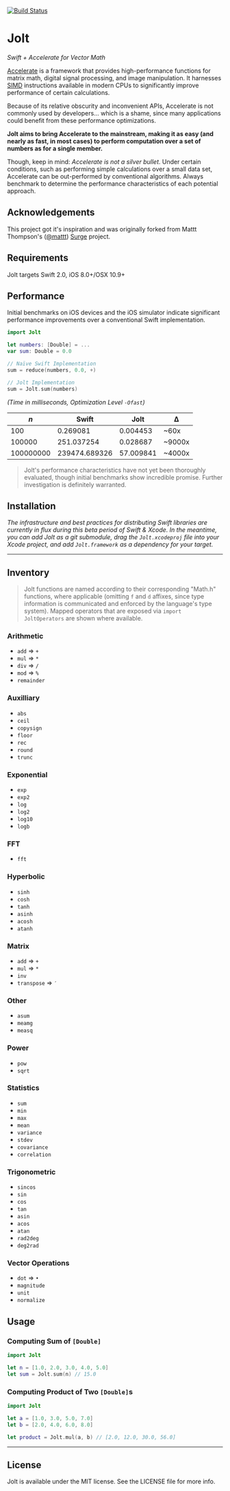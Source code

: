 [![Build Status](https://travis-ci.org/scottrhoyt/Jolt.svg?branch=master)](https://travis-ci.org/scottrhoyt/Jolt)
# Jolt
*Swift + Accelerate for Vector Math*

[Accelerate](https://developer.apple.com/library/mac/documentation/Accelerate/Reference/AccelerateFWRef/_index.html) is a framework that provides high-performance functions for matrix math, digital signal processing, and image manipulation. It harnesses [SIMD](http://en.wikipedia.org/wiki/SIMD) instructions available in modern CPUs to significantly improve performance of certain calculations.

Because of its relative obscurity and inconvenient APIs, Accelerate is not commonly used by developers... which is a shame, since many applications could benefit from these performance optimizations.

**Jolt aims to bring Accelerate to the mainstream, making it as easy (and nearly as fast, in most cases) to perform computation over a set of numbers as for a single member.**

Though, keep in mind: _Accelerate is not a silver bullet_. Under certain conditions, such as performing simple calculations over a small data set, Accelerate can be out-performed by conventional algorithms. Always benchmark to determine the performance characteristics of each potential approach.

## Acknowledgements

This project got it's inspiration and was originally forked from Mattt Thompson's ([@mattt](https://twitter.com/mattt)) [Surge](https://github.com/mattt/Jolt) project.

## Requirements

Jolt targets Swift 2.0, iOS 8.0+/OSX 10.9+

## Performance

Initial benchmarks on iOS devices and the iOS simulator indicate significant performance improvements over a conventional Swift implementation.

```swift
import Jolt

let numbers: [Double] = ...
var sum: Double = 0.0

// Naïve Swift Implementation
sum = reduce(numbers, 0.0, +)

// Jolt Implementation
sum = Jolt.sum(numbers)
```

_(Time in milliseconds, Optimization Level `-Ofast`)_

|    _n_     |   Swift          |   Jolt       |   Δ       |
|------------|------------------|---------------|-----------|
| 100        | 0.269081         | 0.004453      | ~60x      |
| 100000     | 251.037254       | 0.028687      | ~9000x    |
| 100000000  | 239474.689326    | 57.009841     | ~4000x    |

> Jolt's performance characteristics have not yet been thoroughly evaluated, though initial benchmarks show incredible promise. Further investigation is definitely warranted.

## Installation

_The infrastructure and best practices for distributing Swift libraries are currently in flux during this beta period of Swift & Xcode. In the meantime, you can add Jolt as a git submodule, drag the `Jolt.xcodeproj` file into your Xcode project, and add `Jolt.framework` as a dependency for your target._

---

## Inventory

> Jolt functions are named according to their corresponding "Math.h" functions, where applicable (omitting `f` and `d` affixes, since type information is communicated and enforced by the language's type system). Mapped operators that are exposed via `import JoltOperators` are shown where available.

### Arithmetic

- `add` => `+`
- `mul` => `*`
- `div` => `/`
- `mod` => `%`
- `remainder`

### Auxilliary

- `abs`
- `ceil`
- `copysign`
- `floor`
- `rec`
- `round`
- `trunc`

### Exponential

- `exp`
- `exp2`
- `log`
- `log2`
- `log10`
- `logb`

### FFT

- `fft`

### Hyperbolic

- `sinh`
- `cosh`
- `tanh`
- `asinh`
- `acosh`
- `atanh`

### Matrix

- `add` => `+`
- `mul` => `*`
- `inv`
- `transpose` => `′`

### Other

- `asum`
- `meamg`
- `measq`

### Power

- `pow`
- `sqrt`

### Statistics

- `sum`
- `min`
- `max`
- `mean`
- `variance`
- `stdev`
- `covariance`
- `correlation`

### Trigonometric

- `sincos`
- `sin`
- `cos`
- `tan`
- `asin`
- `acos`
- `atan`
- `rad2deg`
- `deg2rad`

### Vector Operations

- `dot` => `•`
- `magnitude`
- `unit`
- `normalize`

## Usage

### Computing Sum of `[Double]`

```swift
import Jolt

let n = [1.0, 2.0, 3.0, 4.0, 5.0]
let sum = Jolt.sum(n) // 15.0
```

### Computing Product of Two `[Double]`s

```swift
import Jolt

let a = [1.0, 3.0, 5.0, 7.0]
let b = [2.0, 4.0, 6.0, 8.0]

let product = Jolt.mul(a, b) // [2.0, 12.0, 30.0, 56.0]
```

---

## License

Jolt is available under the MIT license. See the LICENSE file for more info.
